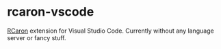 # rcaron-vscode

[RCaron](https://github.com/Jan0660/RCaron) extension for Visual Studio Code. Currently without any language server or fancy stuff.
